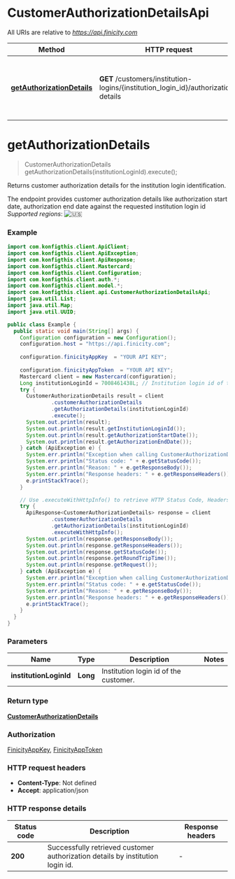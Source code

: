 # CustomerAuthorizationDetailsApi

All URIs are relative to *https://api.finicity.com*

| Method | HTTP request | Description |
|------------- | ------------- | -------------|
| [**getAuthorizationDetails**](CustomerAuthorizationDetailsApi.md#getAuthorizationDetails) | **GET** /customers/institution-logins/{institution_login_id}/authorization-details | Returns customer authorization details for the institution login identification. |


<a name="getAuthorizationDetails"></a>
# **getAuthorizationDetails**
> CustomerAuthorizationDetails getAuthorizationDetails(institutionLoginId).execute();

Returns customer authorization details for the institution login identification.

The endpoint provides customer authorization details like authorization start date, authorization end date against the requested institution login id  _Supported regions_: ![🇺🇸](https://flagcdn.com/20x15/us.png)

### Example
```java
import com.konfigthis.client.ApiClient;
import com.konfigthis.client.ApiException;
import com.konfigthis.client.ApiResponse;
import com.konfigthis.client.Mastercard;
import com.konfigthis.client.Configuration;
import com.konfigthis.client.auth.*;
import com.konfigthis.client.model.*;
import com.konfigthis.client.api.CustomerAuthorizationDetailsApi;
import java.util.List;
import java.util.Map;
import java.util.UUID;

public class Example {
  public static void main(String[] args) {
    Configuration configuration = new Configuration();
    configuration.host = "https://api.finicity.com";
    
    configuration.finicityAppKey  = "YOUR API KEY";
    
    configuration.finicityAppToken  = "YOUR API KEY";
    Mastercard client = new Mastercard(configuration);
    Long institutionLoginId = 7008461438L; // Institution login id of the customer.
    try {
      CustomerAuthorizationDetails result = client
              .customerAuthorizationDetails
              .getAuthorizationDetails(institutionLoginId)
              .execute();
      System.out.println(result);
      System.out.println(result.getInstitutionLoginId());
      System.out.println(result.getAuthorizationStartDate());
      System.out.println(result.getAuthorizationEndDate());
    } catch (ApiException e) {
      System.err.println("Exception when calling CustomerAuthorizationDetailsApi#getAuthorizationDetails");
      System.err.println("Status code: " + e.getStatusCode());
      System.err.println("Reason: " + e.getResponseBody());
      System.err.println("Response headers: " + e.getResponseHeaders());
      e.printStackTrace();
    }

    // Use .executeWithHttpInfo() to retrieve HTTP Status Code, Headers and Request
    try {
      ApiResponse<CustomerAuthorizationDetails> response = client
              .customerAuthorizationDetails
              .getAuthorizationDetails(institutionLoginId)
              .executeWithHttpInfo();
      System.out.println(response.getResponseBody());
      System.out.println(response.getResponseHeaders());
      System.out.println(response.getStatusCode());
      System.out.println(response.getRoundTripTime());
      System.out.println(response.getRequest());
    } catch (ApiException e) {
      System.err.println("Exception when calling CustomerAuthorizationDetailsApi#getAuthorizationDetails");
      System.err.println("Status code: " + e.getStatusCode());
      System.err.println("Reason: " + e.getResponseBody());
      System.err.println("Response headers: " + e.getResponseHeaders());
      e.printStackTrace();
    }
  }
}

```

### Parameters

| Name | Type | Description  | Notes |
|------------- | ------------- | ------------- | -------------|
| **institutionLoginId** | **Long**| Institution login id of the customer. | |

### Return type

[**CustomerAuthorizationDetails**](CustomerAuthorizationDetails.md)

### Authorization

[FinicityAppKey](../README.md#FinicityAppKey), [FinicityAppToken](../README.md#FinicityAppToken)

### HTTP request headers

 - **Content-Type**: Not defined
 - **Accept**: application/json

### HTTP response details
| Status code | Description | Response headers |
|-------------|-------------|------------------|
| **200** | Successfully retrieved customer authorization details by institution login id. |  -  |

